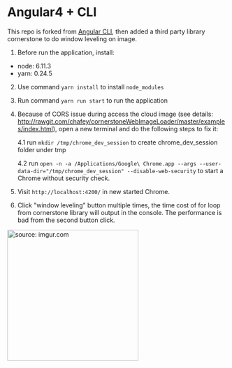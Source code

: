 # Angular4 + CLI

This repo is forked from [Angular CLI](https://github.com/angular/angular-cli), then added a third party library cornerstone to do window leveling on image.

1. Before run the application, install:

- node: 6.11.3
- yarn: 0.24.5

2. Use command `yarn install` to install `node_modules`

3. Run command `yarn run start` to run the application

4. Because of CORS issue during access the cloud image (see details: http://rawgit.com/chafey/cornerstoneWebImageLoader/master/examples/index.html), open a new terminal and do the following steps to fix it:

   4.1 run `mkdir /tmp/chrome_dev_session` to create chrome_dev_session folder under tmp
   
   4.2 run `open -n -a /Applications/Google\ Chrome.app --args --user-data-dir="/tmp/chrome_dev_session" --disable-web-security` to start a Chrome without security check.

5. Visit `http://localhost:4200/` in new started Chrome.

6. Click "window leveling" button multiple times, the time cost of for loop from cornerstone library will output in the console. The performance is bad from the second button click.

<a href="https://imgur.com/K9l87ub"><img src="https://i.imgur.com/K9l87ub.png" title="source: imgur.com" width="300" /></a>

